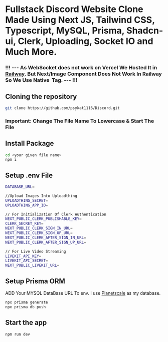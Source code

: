 <h1>Fullstack Discord Website Clone Made Using Next JS, Tailwind CSS, Typescript, MySQL, Prisma, Shadcn-ui, Clerk, Uploading, Socket IO and Much More. </h1>

<h3>!!! --- As WebSocket does not work on Vercel We Hosted It in <a href="https://railway.app/" target="_blank">Railway</a>. But Next/Image Component Does Not Work In Railway So We Use Native <img> Tag. --- !!!</h3>

## Cloning the repository
```bash
git clone https://github.com/psykat1116/Discord.git
```

### Important: Change The File Name To Lowercase & Start The File

## Install Package
```bash
cd <your given file name>
npm i
```

## Setup .env File
```bash
DATABASE_URL=

//Upload Images Into Uploadthing
UPLOADTHING_SECRET=
UPLOADTHING_APP_ID=

// For Initialization Of Clerk Authentication
NEXT_PUBLIC_CLERK_PUBLISHABLE_KEY=
CLERK_SECRET_KEY=
NEXT_PUBLIC_CLERK_SIGN_IN_URL=
NEXT_PUBLIC_CLERK_SIGN_UP_URL=
NEXT_PUBLIC_CLERK_AFTER_SIGN_IN_URL=
NEXT_PUBLIC_CLERK_AFTER_SIGN_UP_URL=

// For Live Video Streaming
LIVEKIT_API_KEY=
LIVEKIT_API_SECRET=
NEXT_PUBLIC_LIVEKIT_URL=
```

## Setup Prisma ORM
ADD Your MYSQL DataBase URL To env. I use [Planetscale](https://planetscale.com/) as my database.
```bash
npx prisma generate
npx prisma db push
```

## Start the app
```bash
npm run dev
```
